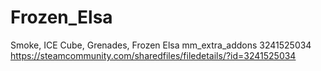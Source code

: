 # Frozen_Elsa
Smoke, ICE Cube, Grenades, Frozen Elsa
mm_extra_addons 3241525034
https://steamcommunity.com/sharedfiles/filedetails/?id=3241525034
